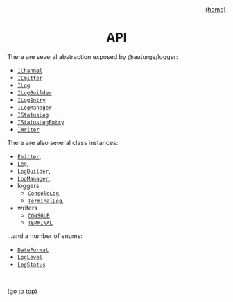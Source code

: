 <div id="top" align="right"><a href="https://github.com/auturge/logger#top">(home)</a></div>

# <h1 align="center">API</h1> #

There are several abstraction exposed by @auturge/logger:

- [`IChannel`](api/iChannel.md#top)
- [`IEmitter`](api/iEmitter.md#top)
- [`ILog`](api/iLog.md#top)
- [`ILogBuilder`](api/iLogBuilder.md#top)
- [`ILogEntry`](api/iLogEntry.md#top)
- [`ILogManager`](api/iLogManager.md#top)
- [`IStatusLog`](api/iStatusLog.md#top)
- [`IStatusLogEntry`](api/iStatusLogEntry.md#top)
- [`IWriter`](api/iWriter.md#top)

There are also several class instances:

- [`Emitter`](api/emitter.md#top),
- [`Log`](api/log.md#top),
- [`LogBuilder`](api/LogBuilder.md#top),
- [`LogManager`](api/LogManager.md#top),
- loggers
    - [`ConsoleLog`](api/ConsoleLog.md#top),
    - [`TerminalLog`](api/TerminalLog.md#top),
- writers
    - [`CONSOLE`](api/ConsoleWriter.md#top)
    - [`TERMINAL`](api/TerminalWriter.md#top)

...and a number of enums:

- [`DateFormat`](api/DateFormat.md#top)
- [`LogLevel`](api/logLevel.md#top)
- [`LogStatus`](api/logStatus.md#top)

<br>

<a href="#top">(go to top)</a>
